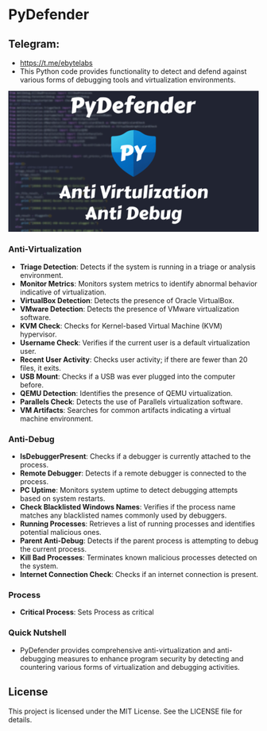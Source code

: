 # PyDefender
## Telegram:
- https://t.me/ebytelabs
- This Python code provides functionality to detect and defend against various forms of debugging tools and virtualization environments.

![PyDefender](PyDefender.png)

### Anti-Virtualization

- **Triage Detection**: Detects if the system is running in a triage or analysis environment.
- **Monitor Metrics**: Monitors system metrics to identify abnormal behavior indicative of virtualization.
- **VirtualBox Detection**: Detects the presence of Oracle VirtualBox.
- **VMware Detection**: Detects the presence of VMware virtualization software.
- **KVM Check**: Checks for Kernel-based Virtual Machine (KVM) hypervisor.
- **Username Check**: Verifies if the current user is a default virtualization user.
- **Recent User Activity**: Checks user activity; if there are fewer than 20 files, it exits.
- **USB Mount**: Checks if a USB was ever plugged into the computer before.
- **QEMU Detection**: Identifies the presence of QEMU virtualization.
- **Parallels Check**: Detects the use of Parallels virtualization software.
- **VM Artifacts**: Searches for common artifacts indicating a virtual machine environment.

### Anti-Debug

- **IsDebuggerPresent**: Checks if a debugger is currently attached to the process.
- **Remote Debugger**: Detects if a remote debugger is connected to the process.
- **PC Uptime**: Monitors system uptime to detect debugging attempts based on system restarts.
- **Check Blacklisted Windows Names**: Verifies if the process name matches any blacklisted names commonly used by debuggers.
- **Running Processes**: Retrieves a list of running processes and identifies potential malicious ones.
- **Parent Anti-Debug**: Detects if the parent process is attempting to debug the current process.
- **Kill Bad Processes**: Terminates known malicious processes detected on the system.
- **Internet Connection Check**: Checks if an internet connection is present.

### Process
- **Critical Process**: Sets Process as critical

### Quick Nutshell
- PyDefender provides comprehensive anti-virtualization and anti-debugging measures to enhance program security by detecting and countering various forms of virtualization and debugging activities.


## License
This project is licensed under the MIT License. See the LICENSE file for details.
